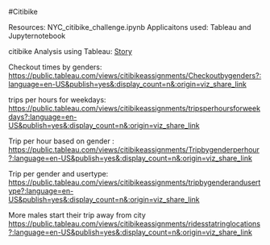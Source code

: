 #Citibike

Resources: NYC_citibike_challenge.ipynb
Applicaitons used: Tableau and Jupyternotebook


citibike Analysis using Tableau:
[Story](https://public.tableau.com/authoring/citibikeanalysis_16441360354430/Story1#1)

[Checkout times for all Users]:
(https://public.tableau.com/views/citibikeassignments/Checkouttimesforallusers?:language=en-US&publish=yes&:display_count=n&:origin=viz_share_link)

Checkout times by genders:
https://public.tableau.com/views/citibikeassignments/Checkoutbygenders?:language=en-US&publish=yes&:display_count=n&:origin=viz_share_link

trips per hours for weekdays:
https://public.tableau.com/views/citibikeassignments/tripsperhoursforweekdays?:language=en-US&publish=yes&:display_count=n&:origin=viz_share_link

Trip per hour based on gender :
https://public.tableau.com/views/citibikeassignments/Tripbygenderperhour?:language=en-US&publish=yes&:display_count=n&:origin=viz_share_link

Trip per gender and usertype:
https://public.tableau.com/views/citibikeassignments/tripbygenderandusertype?:language=en-US&publish=yes&:display_count=n&:origin=viz_share_link

More males start their trip away from city
https://public.tableau.com/views/citibikeassignments/ridesstatringlocations?:language=en-US&publish=yes&:display_count=n&:origin=viz_share_link
